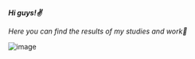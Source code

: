 ***Hi guys!✌***

_Here you can find the results of my studies and work🧠_


![image](https://user-images.githubusercontent.com/93606758/154111887-8094b7ba-9ab5-4322-8a78-38f4f1771dc7.png)

